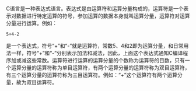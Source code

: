 C语言是一种表达式语言。表达式是由运算符和运算分量构成的，运算符是一个表示对数据进行特定运算的符号，参加运算的数据本身就叫运算分量，运算符对运算分量进行运算。例如：
```  
5+4-2
```
是一个表达式，符号“+”和“-”就是运算符，常数5、4和2即为运算分量，和日常用法一样，符号“+”和“-”分别表示加法和减法，因此，上面这个表达式通知C编译程序加或减这些常数。运算符进行运算的运算分量的个数称为运算符的目数，只有一个运算分量的运算符称为单目运算符，有两个运算分量的运算符称为双目运算符，有三个运算分量的运算符称为三目运算符。例如：“+”这个运算符有两个运算分量，故为双目运算符。